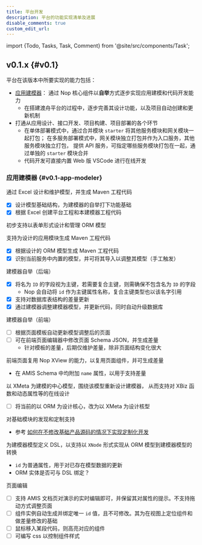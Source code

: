 ```yaml
---
title: 平台开发
description: 平台的功能实现清单及进展
disable_comments: true
custom_edit_url:
---
```


import {Todo, Tasks, Task, Comment} from '@site/src/components/Task';

## v0.1.x {#v0.1}

<Todo id="v0.1">

平台在该版本中所要实现的能力包括：

- [应用建模器](#v0.1-app-modeler)：
  通过 Nop 核心组件以**自举**方式逐步实现应用建模和代码开发能力
  - 在搭建渡舟平台的过程中，逐步完善其设计功能，以及项目自动创建和更新机制
- 打通从应用设计、接口开发、项目构建、项目部署的各个环节
  - 在单体部署模式中，通过合并模块 `starter` 将其他服务模块和网关模块一起打包；
    在多服务部署模式中，网关模块独立打包并作为入口服务，其他服务模块独立打包，
    提供 API 服务，可指定哪些服务模块打包在一起，通过单独的 `starter` 模块合并
  - 代码开发可直接内置 Web 版 VSCode 进行在线开发

### 应用建模器 {#v0.1-app-modeler}

<Tasks id="v0.1-app-modeler">

<Task status="done" startDate="2024-04-05" endDate="2024-04-16">

通过 Excel 设计和维护模型，并生成 Maven 工程代码

<Comment>

- [x] 设计模型基础结构，为建模器的自举打下功能基础
- [x] 根据 Excel 创建平台工程和本建模器工程代码

</Comment>

</Task>

<Task status="done" startDate="2024-04-05" endDate="2024-04-16">

初步支持以表单形式设计和管理 ORM 模型

<Comment></Comment>

</Task>

<Task status="done" startDate="2024-04-17" endDate="2024-04-25">

支持为设计的应用模块生成 Maven 工程代码

<Comment>

- [x] 根据设计的 ORM 模型生成 Maven 工程代码
- [x] 识别当前服务中内置的模型，并可将其导入以调整其模型（手工触发）

</Comment>

</Task>

<Task status="done" startDate="2024-04-26" endDate="2024-05-04">

建模器自举（后端）

<Comment>

- [x] 将名为 `ID` 的字段视为主键，若需要复合主键，则需确保不包含名为 `ID` 的字段
  - Nop 会自动将 `id` 作为主键属性名称，复合主键类型也以该名字引用
- [x] 支持对数据库表结构的差量更新
- [x] 通过建模器调整建模器模型，并更新代码，同时自动升级数据库

</Comment>

</Task>

<Task status="pending" startDate="" endDate="">

建模器自举（前端）

<Comment>

- [ ] 根据页面模板自动更新模型调整后的页面
- [ ] 可在前端页面编辑器中修改页面 Schema JSON，并生成差量
  - 针对模板的差量，后期仅维护差量，除非页面结构变化很大

</Comment>

</Task>

<Task status="pending" startDate="" endDate="">

前端页面复用 Nop XView 的能力，以复用页面组件，并可生成差量

<Comment>

- 在 AMIS Schema 中均附加 `name` 属性，以用于支持差量

</Comment>

</Task>

<Task status="pending" startDate="" endDate="">

以 XMeta 为建模的中心模型，围绕该模型重新设计建模器，
从而支持对 XBiz 函数和动态属性等的在线设计

<Comment>

- [ ] 将当前的以 ORM 为设计核心，改为以 XMeta 为设计核型

</Comment>

</Task>

<Task status="pending" startDate="" endDate="">

对基础模块的发现和定制支持

<Comment>

- 参考 [如何在不修改基础产品源码的情况下实现定制化开发](https://zhuanlan.zhihu.com/p/628770810)

</Comment>

</Task>

<Task status="pending" startDate="" endDate="">

为建模器模型定义 DSL，以支持以 `XNode` 形式实现从 ORM 模型到建模器模型的转换

<Comment>

- `id` 为普通属性，用于对已存在模型数据的更新
- ORM 实体是否可与 DSL 绑定？

</Comment>

</Task>

<Task status="pending" startDate="" endDate="">

页面编辑

<Comment>

- [ ] 支持 AMIS 文档页对演示的实时编辑即可，并保留其对属性的提示。不支持拖动方式调整页面
- [ ] 组件实例自动生成并绑定唯一 `id` 值，且不可修改。其为在视图上定位组件和做差量修改的基础
- [ ] 鼠标移入某段代码，则高亮对应的组件
- [ ] 可编写 css 以控制组件样式

</Comment>

</Task>

</Tasks>

</Todo>
